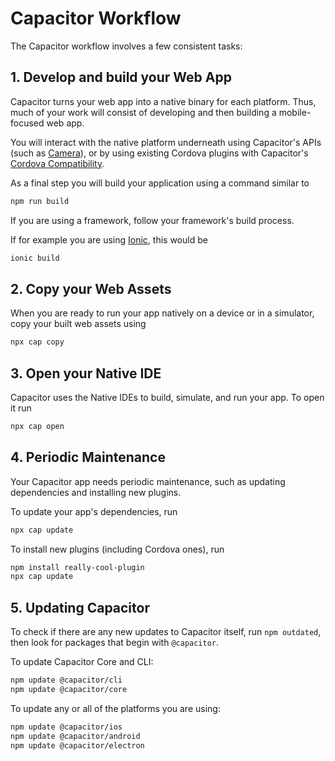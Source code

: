 # Capacitor Workflow

The Capacitor workflow involves a few consistent tasks:

## 1. Develop and build your Web App

Capacitor turns your web app into a native binary for each platform. Thus, much of your work will consist of developing and then building a mobile-focused web app.

You will interact with the native platform underneath using Capacitor's APIs (such as [Camera](../apis/camera)), or by using existing Cordova plugins with Capacitor's [Cordova Compatibility](./cordova).

As a final step you will build your application using a command similar to

```bash
npm run build
```

If you are using a framework, follow your framework's build process. 

If for example you are using [Ionic](https://ionicframework.com/), this would be

```bash
ionic build
```

## 2. Copy your Web Assets

When you are ready to run your app natively on a device or in a simulator, copy your built web assets using

```bash
npx cap copy
```

## 3. Open your Native IDE

Capacitor uses the Native IDEs to build, simulate, and run your app. To open it run

```bash
npx cap open
```

## 4. Periodic Maintenance

Your Capacitor app needs periodic maintenance, such as updating dependencies and installing new plugins.

To update your app's dependencies, run

```bash
npx cap update
```

To install new plugins (including Cordova ones), run

```bash
npm install really-cool-plugin
npx cap update
```

## 5. Updating Capacitor

To check if there are any new updates to Capacitor itself, run `npm outdated`, then look for packages that begin with `@capacitor`.

To update Capacitor Core and CLI:

```bash
npm update @capacitor/cli
npm update @capacitor/core
```

To update any or all of the platforms you are using:

```bash
npm update @capacitor/ios
npm update @capacitor/android
npm update @capacitor/electron
```